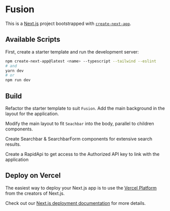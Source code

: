 # Fusion

This is a [Next.js](https://nextjs.org/) project bootstrapped with [`create-next-app`](https://github.com/vercel/next.js/tree/canary/packages/create-next-app).

## Available Scripts

First, create a starter template and run the development server:

```bash
npm create-next-app@latest <name> --typescript --tailwind --eslint
# and
yarn dev
# or
npm run dev
```

## Build

Refactor the starter template to suit `Fusion`. Add the main background in the layout for the application.

Modify the main layout to fit `Seachbar` into the body, parallel to children components.

Create Searchbar & SearchbarForm components for extensive search results.

Create a RapidApi to get access to the Authorized API key to link with the application

## Deploy on Vercel

The easiest way to deploy your Next.js app is to use the [Vercel Platform](https://vercel.com/new?utm_medium=default-template&filter=next.js&utm_source=create-next-app&utm_campaign=create-next-app-readme) from the creators of Next.js.

Check out our [Next.js deployment documentation](https://nextjs.org/docs/deployment) for more details.
